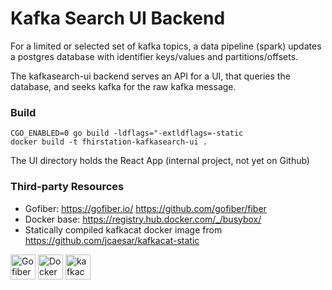 # Kafka Search UI Backend

For a limited or selected set of kafka topics, a data pipeline (spark) updates a postgres database with identifier
keys/values and partitions/offsets.

The kafkasearch-ui backend serves an API for a UI, that queries the database, and seeks kafka for the raw kafka message.

### Build

```
CGO_ENABLED=0 go build -ldflags="-extldflags=-static
docker build -t fhirstation-kafkasearch-ui .
```

The UI directory holds the React App (internal project, not yet on Github)

### Third-party Resources
                                                                                                                   
* Gofiber: https://gofiber.io/ https://github.com/gofiber/fiber
* Docker base: https://registry.hub.docker.com/_/busybox/
* Statically compiled kafkacat docker image from https://github.com/jcaesar/kafkacat-static

<img src="https://gofiber.io/assets/images/logo.svg" height="40px" alt="Gofiber">

<img src="https://upload.wikimedia.org/wikipedia/commons/4/4e/Docker_%28container_engine%29_logo.svg" height="40px" alt="Docker">

<img src="https://raw.githubusercontent.com/edenhill/kcat/master/resources/kcat_small.png" height="40px" alt="kafkacat">

<br />
<div style="white-space:nowrap>
</div>
<br />
